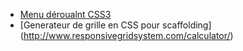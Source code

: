 * [Menu déroualnt CSS3](http://line25.com/wp-content/uploads/2012/css-menu/demo/index.html)
* [Generateur de grille en CSS pour scaffolding] (http://www.responsivegridsystem.com/calculator/)